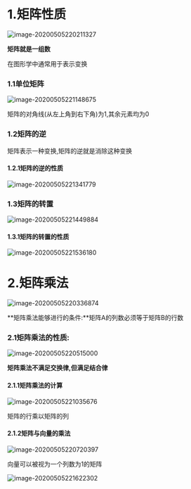 # 1.矩阵性质

![image-20200505220211327](E:\读书笔记\Note\Math\image-20200505220211327.png)

**矩阵就是一组数**

在图形学中通常用于表示变换

### 1.1单位矩阵

![image-20200505221148675](E:\读书笔记\Note\Math\image-20200505221148675.png)

矩阵的对角线(从左上角到右下角)为1,其余元素均为0

### 1.2矩阵的逆

矩阵表示一种变换,矩阵的逆就是消除这种变换

#### 1.2.1矩阵的逆的性质

![image-20200505221341779](E:\读书笔记\Note\Math\image-20200505221341779.png)

### 1.3矩阵的转置

![image-20200505221449884](E:\读书笔记\Note\Math\image-20200505221449884.png)

#### 1.3.1矩阵的转置的性质

![image-20200505221536180](E:\读书笔记\Note\Math\image-20200505221536180.png)

# 2.矩阵乘法

![image-20200505220336874](E:\读书笔记\Note\Math\image-20200505220336874.png)

**矩阵乘法能够进行的条件:**矩阵A的列数必须等于矩阵B的行数

### 2.1矩阵乘法的性质:

![image-20200505220515000](E:\读书笔记\Note\Math\image-20200505220515000.png)

**矩阵乘法不满足交换律,但满足结合律**

#### 2.1.1**矩阵乘法的计算**

![image-20200505221035676](E:\读书笔记\Note\Math\image-20200505221035676.png)

矩阵的行乘以矩阵的列

#### 2.1.2矩阵与向量的乘法

![image-20200505220720397](E:\读书笔记\Note\Math\image-20200505220720397.png)

向量可以被视为一个列数为1的矩阵

![image-20200505221622302](E:\读书笔记\Note\Math\image-20200505221622302.png)